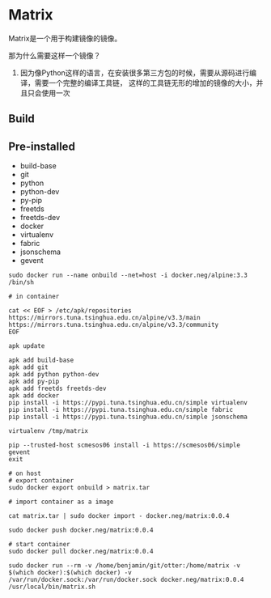 Matrix
=========================
Matrix是一个用于构建镜像的镜像。

那为什么需要这样一个镜像？
1. 因为像Python这样的语言，在安装很多第三方包的时候，需要从源码进行编译，需要一个完整的编译工具链， 这样的工具链无形的增加的镜像的大小，并且只会使用一次 

Build
---------------------

Pre-installed
---------------------
- build-base
- git
- python
- python-dev
- py-pip
- freetds
- freetds-dev
- docker
- virtualenv
- fabric
- jsonschema
- gevent


```shell
sudo docker run --name onbuild --net=host -i docker.neg/alpine:3.3 /bin/sh

# in container

cat << EOF > /etc/apk/repositories
https://mirrors.tuna.tsinghua.edu.cn/alpine/v3.3/main
https://mirrors.tuna.tsinghua.edu.cn/alpine/v3.3/community
EOF

apk update

apk add build-base
apk add git
apk add python python-dev
apk add py-pip
apk add freetds freetds-dev
apk add docker
pip install -i https://pypi.tuna.tsinghua.edu.cn/simple virtualenv
pip install -i https://pypi.tuna.tsinghua.edu.cn/simple fabric
pip install -i https://pypi.tuna.tsinghua.edu.cn/simple jsonschema

virtualenv /tmp/matrix

pip --trusted-host scmesos06 install -i https://scmesos06/simple gevent
exit

# on host
# export container
sudo docker export onbuild > matrix.tar

# import container as a image

cat matrix.tar | sudo docker import - docker.neg/matrix:0.0.4

sudo docker push docker.neg/matrix:0.0.4

# start container
sudo docker pull docker.neg/matrix:0.0.4

sudo docker run --rm -v /home/benjamin/git/otter:/home/matrix -v $(which docker):$(which docker) -v /var/run/docker.sock:/var/run/docker.sock docker.neg/matrix:0.0.4 /usr/local/bin/matrix.sh

```